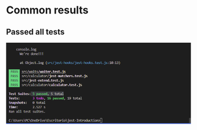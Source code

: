 # Common results

## Passed all tests 

![C:\Users\PC\OneDrive\Escritorio\jest-Introduction\img](https://github.com/JJimenez2117/jest-Introduction/blob/master/img/AllSuitesAndTestsPassed.png)

